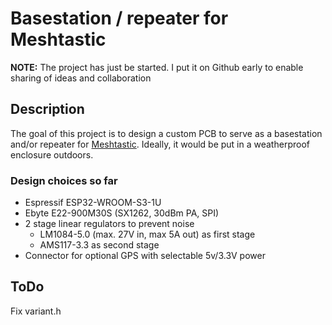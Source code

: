 # Basestation / repeater for Meshtastic

**NOTE:** The project has just be started. I put it on Github early to enable sharing of ideas and collaboration

## Description
The goal of this project is to design a custom PCB to serve as a basestation and/or repeater for [Meshtastic](https://www.meshtastic.org/). Ideally, it would be put in a weatherproof enclosure outdoors.

### Design choices so far
- Espressif ESP32-WROOM-S3-1U
- Ebyte E22-900M30S (SX1262, 30dBm PA, SPI)
- 2 stage linear regulators to prevent noise
  - LM1084-5.0 (max. 27V in, max 5A out) as first stage
  - AMS117-3.3 as second stage
- Connector for optional GPS with selectable 5v/3.3V power

## ToDo
Fix variant.h
